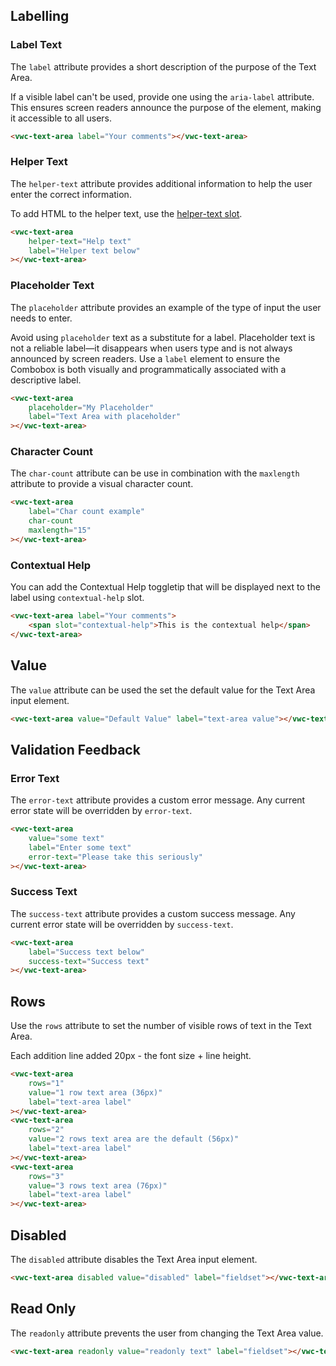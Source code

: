 ## Labelling

### Label Text

The `label` attribute provides a short description of the purpose of the Text Area.

<vwc-note connotation="information" headline="Accessibility Tip">
<vwc-icon slot="icon" name="accessibility-line"></vwc-icon>
<p>If a visible label can't be used, provide one using the <nobr><code>aria-label</code></nobr> attribute. This ensures screen readers announce the purpose of the element, making it accessible to all users.</p>
</vwc-note>

```html preview
<vwc-text-area label="Your comments"></vwc-text-area>
```

### Helper Text

The `helper-text` attribute provides additional information to help the user enter the correct information.

To add HTML to the helper text, use the [helper-text slot](/components/text-area/code/#helper-text-slot).

```html preview
<vwc-text-area
	helper-text="Help text"
	label="Helper text below"
></vwc-text-area>
```

### Placeholder Text

The `placeholder` attribute provides an example of the type of input the user needs to enter.

<vwc-note connotation="information" headline="Accessibility Tip">
	<vwc-icon slot="icon" name="accessibility-line"></vwc-icon>
	<p>Avoid using <code>placeholder</code> text as a substitute for a label. Placeholder text is not a reliable label—it disappears when users type and is not always announced by screen readers. Use a <code>label</code> element to ensure the Combobox is both visually and programmatically associated with a descriptive label.</p>
</vwc-note>

```html preview
<vwc-text-area
	placeholder="My Placeholder"
	label="Text Area with placeholder"
></vwc-text-area>
```

### Character Count

The `char-count` attribute can be use in combination with the `maxlength` attribute to provide a visual character count.

```html preview
<vwc-text-area
	label="Char count example"
	char-count
	maxlength="15"
></vwc-text-area>
```

### Contextual Help

You can add the Contextual Help toggletip that will be displayed next to the label using `contextual-help` slot.

```html preview
<vwc-text-area label="Your comments">
	<span slot="contextual-help">This is the contextual help</span>
</vwc-text-area>
```

## Value

The `value` attribute can be used the set the default value for the Text Area input element.

```html preview
<vwc-text-area value="Default Value" label="text-area value"></vwc-text-area>
```

## Validation Feedback

### Error Text

The `error-text` attribute provides a custom error message. Any current error state will be overridden by `error-text`.

```html preview
<vwc-text-area
	value="some text"
	label="Enter some text"
	error-text="Please take this seriously"
></vwc-text-area>
```

### Success Text

The `success-text` attribute provides a custom success message. Any current error state will be overridden by `success-text`.

```html preview
<vwc-text-area
	label="Success text below"
	success-text="Success text"
></vwc-text-area>
```

## Rows

Use the `rows` attribute to set the number of visible rows of text in the Text Area.

<vwc-note connotation="information">
	<vwc-icon slot="icon" name="info-solid"></vwc-icon>
	Each addition line added 20px - the font size + line height.
</vwc-note>

```html preview
<vwc-text-area
	rows="1"
	value="1 row text area (36px)"
	label="text-area label"
></vwc-text-area>
<vwc-text-area
	rows="2"
	value="2 rows text area are the default (56px)"
	label="text-area label"
></vwc-text-area>
<vwc-text-area
	rows="3"
	value="3 rows text area (76px)"
	label="text-area label"
></vwc-text-area>
```

## Disabled

The `disabled` attribute disables the Text Area input element.

```html preview
<vwc-text-area disabled value="disabled" label="fieldset"></vwc-text-area>
```

## Read Only

The `readonly` attribute prevents the user from changing the Text Area value.

```html preview
<vwc-text-area readonly value="readonly text" label="fieldset"></vwc-text-area>
```
